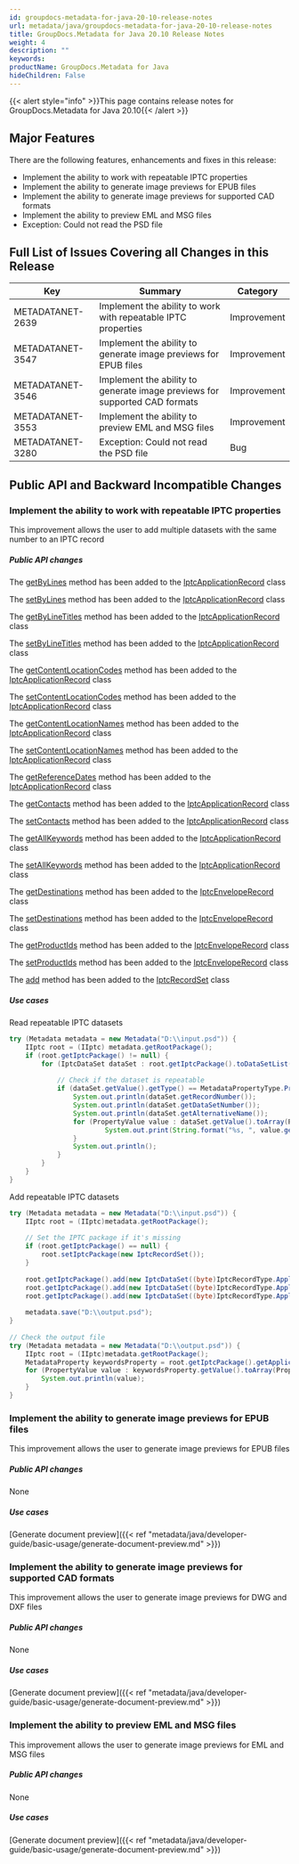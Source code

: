 ```yaml
---
id: groupdocs-metadata-for-java-20-10-release-notes
url: metadata/java/groupdocs-metadata-for-java-20-10-release-notes
title: GroupDocs.Metadata for Java 20.10 Release Notes
weight: 4
description: ""
keywords: 
productName: GroupDocs.Metadata for Java
hideChildren: False
---
```

{{< alert style="info" >}}This page contains release notes for GroupDocs.Metadata for Java 20.10{{< /alert >}}

## Major Features

  
There are the following features, enhancements and fixes in this release:

*   Implement the ability to work with repeatable IPTC properties
*   Implement the ability to generate image previews for EPUB files
*   Implement the ability to generate image previews for supported CAD formats
*   Implement the ability to preview EML and MSG files
*   Exception: Could not read the PSD file

## Full List of Issues Covering all Changes in this Release

| Key | Summary | Category |
| --- | --- | --- |
| METADATANET-2639 | Implement the ability to work with repeatable IPTC properties                   | Improvement |
| METADATANET-3547 | Implement the ability to generate image previews for EPUB files                 | Improvement |
| METADATANET-3546 | Implement the ability to generate image previews for supported CAD formats      | Improvement |
| METADATANET-3553 | Implement the ability to preview EML and MSG files                              | Improvement |
| METADATANET-3280 | Exception: Could not read the PSD file                                          | Bug         |




## Public API and Backward Incompatible Changes

### Implement the ability to work with repeatable IPTC properties

This improvement allows the user to add multiple datasets with the same number to an IPTC record

##### Public API changes 

The [getByLines](https://reference.groupdocs.com/metadata/java/com.groupdocs.metadata.core/IptcApplicationRecord#getByLines()) method has been added to the [IptcApplicationRecord](https://reference.groupdocs.com/metadata/java/com.groupdocs.metadata.core/IptcApplicationRecord) class

The [setByLines](https://reference.groupdocs.com/metadata/java/com.groupdocs.metadata.core/IptcApplicationRecord#setByLines(java.lang.String[])) method has been added to the [IptcApplicationRecord](https://reference.groupdocs.com/metadata/java/com.groupdocs.metadata.core/IptcApplicationRecord) class

The [getByLineTitles](https://reference.groupdocs.com/metadata/java/com.groupdocs.metadata.core/IptcApplicationRecord#getByLineTitles()) method has been added to the [IptcApplicationRecord](https://reference.groupdocs.com/metadata/java/com.groupdocs.metadata.core/IptcApplicationRecord) class

The [setByLineTitles](https://reference.groupdocs.com/metadata/java/com.groupdocs.metadata.core/IptcApplicationRecord#setByLineTitles(java.lang.String[])) method has been added to the [IptcApplicationRecord](https://reference.groupdocs.com/metadata/java/com.groupdocs.metadata.core/IptcApplicationRecord) class

The [getContentLocationCodes](https://reference.groupdocs.com/metadata/java/com.groupdocs.metadata.core/IptcApplicationRecord#getContentLocationCodes()) method has been added to the [IptcApplicationRecord](https://reference.groupdocs.com/metadata/java/com.groupdocs.metadata.core/IptcApplicationRecord) class

The [setContentLocationCodes](https://reference.groupdocs.com/metadata/java/com.groupdocs.metadata.core/IptcApplicationRecord#setContentLocationCodes(java.lang.String[])) method has been added to the [IptcApplicationRecord](https://reference.groupdocs.com/metadata/java/com.groupdocs.metadata.core/IptcApplicationRecord) class

The [getContentLocationNames](https://reference.groupdocs.com/metadata/java/com.groupdocs.metadata.core/IptcApplicationRecord#getContentLocationNames()) method has been added to the [IptcApplicationRecord](https://reference.groupdocs.com/metadata/java/com.groupdocs.metadata.core/IptcApplicationRecord) class

The [setContentLocationNames](https://reference.groupdocs.com/metadata/java/com.groupdocs.metadata.core/IptcApplicationRecord#setContentLocationNames(java.lang.String[])) method has been added to the [IptcApplicationRecord](https://reference.groupdocs.com/metadata/java/com.groupdocs.metadata.core/IptcApplicationRecord) class

The [getReferenceDates](https://reference.groupdocs.com/metadata/java/com.groupdocs.metadata.core/IptcApplicationRecord#getReferenceDates()) method has been added to the [IptcApplicationRecord](https://reference.groupdocs.com/metadata/java/com.groupdocs.metadata.core/IptcApplicationRecord) class

The [getContacts](https://reference.groupdocs.com/metadata/java/com.groupdocs.metadata.core/IptcApplicationRecord#getContacts()) method has been added to the [IptcApplicationRecord](https://reference.groupdocs.com/metadata/java/com.groupdocs.metadata.core/IptcApplicationRecord) class

The [setContacts](https://reference.groupdocs.com/metadata/java/com.groupdocs.metadata.core/IptcApplicationRecord#setContacts(java.lang.String[])) method has been added to the [IptcApplicationRecord](https://reference.groupdocs.com/metadata/java/com.groupdocs.metadata.core/IptcApplicationRecord) class

The [getAllKeywords](https://reference.groupdocs.com/metadata/java/com.groupdocs.metadata.core/IptcApplicationRecord#getAllKeywords()) method has been added to the [IptcApplicationRecord](https://reference.groupdocs.com/metadata/java/com.groupdocs.metadata.core/IptcApplicationRecord) class

The [setAllKeywords](https://reference.groupdocs.com/metadata/java/com.groupdocs.metadata.core/IptcApplicationRecord#setAllKeywords(java.lang.String[])) method has been added to the [IptcApplicationRecord](https://reference.groupdocs.com/metadata/java/com.groupdocs.metadata.core/IptcApplicationRecord) class

The [getDestinations](https://reference.groupdocs.com/metadata/java/com.groupdocs.metadata.core/IptcEnvelopeRecord#getDestinations()) method has been added to the [IptcEnvelopeRecord](https://reference.groupdocs.com/metadata/java/com.groupdocs.metadata.core/IptcEnvelopeRecord) class

The [setDestinations](https://reference.groupdocs.com/metadata/java/com.groupdocs.metadata.core/IptcEnvelopeRecord#setDestinations(java.lang.String[])) method has been added to the [IptcEnvelopeRecord](https://reference.groupdocs.com/metadata/java/com.groupdocs.metadata.core/IptcEnvelopeRecord) class

The [getProductIds](https://reference.groupdocs.com/metadata/java/com.groupdocs.metadata.core/IptcEnvelopeRecord#getProductIds()) method has been added to the [IptcEnvelopeRecord](https://reference.groupdocs.com/metadata/java/com.groupdocs.metadata.core/IptcEnvelopeRecord) class

The [setProductIds](https://reference.groupdocs.com/metadata/java/com.groupdocs.metadata.core/IptcEnvelopeRecord#setProductIds(java.lang.String[])) method has been added to the [IptcEnvelopeRecord](https://reference.groupdocs.com/metadata/java/com.groupdocs.metadata.core/IptcEnvelopeRecord) class

The [add](https://reference.groupdocs.com/metadata/java/com.groupdocs.metadata.core/IptcRecordSet#add(com.groupdocs.metadata.core.IptcDataSet)) method has been added to the [IptcRecordSet](https://reference.groupdocs.com/metadata/java/com.groupdocs.metadata.core/IptcRecordSet) class

##### Use cases 

Read repeatable IPTC datasets

```java
try (Metadata metadata = new Metadata("D:\\input.psd")) {
    IIptc root = (IIptc) metadata.getRootPackage();
    if (root.getIptcPackage() != null) {
        for (IptcDataSet dataSet : root.getIptcPackage().toDataSetList()) {
             
            // Check if the dataset is repeatable
            if (dataSet.getValue().getType() == MetadataPropertyType.PropertyValueArray) {
                System.out.println(dataSet.getRecordNumber());
                System.out.println(dataSet.getDataSetNumber());
                System.out.println(dataSet.getAlternativeName());
                for (PropertyValue value : dataSet.getValue().toArray(PropertyValue.class)) {
                        System.out.print(String.format("%s, ", value.getRawValue()));
                }
                System.out.println();
            }
        }
    }
} 
```

Add repeatable IPTC datasets

```java
try (Metadata metadata = new Metadata("D:\\input.psd")) {
    IIptc root = (IIptc)metadata.getRootPackage();
     
    // Set the IPTC package if it's missing
    if (root.getIptcPackage() == null) {
        root.setIptcPackage(new IptcRecordSet());
    }
 
    root.getIptcPackage().add(new IptcDataSet((byte)IptcRecordType.ApplicationRecord, (byte)IptcApplicationRecordDataSet.Keywords, "keyword 1"));
    root.getIptcPackage().add(new IptcDataSet((byte)IptcRecordType.ApplicationRecord, (byte)IptcApplicationRecordDataSet.Keywords, "keyword 2"));
    root.getIptcPackage().add(new IptcDataSet((byte)IptcRecordType.ApplicationRecord, (byte)IptcApplicationRecordDataSet.Keywords, "keyword 3"));
 
    metadata.save("D:\\output.psd");
}
 
// Check the output file
try (Metadata metadata = new Metadata("D:\\output.psd")) {
    IIptc root = (IIptc)metadata.getRootPackage();
    MetadataProperty keywordsProperty = root.getIptcPackage().getApplicationRecord().get_Item((byte)IptcApplicationRecordDataSet.Keywords);
    for (PropertyValue value : keywordsProperty.getValue().toArray(PropertyValue.class)) {
        System.out.println(value);
    }
} 
```

### Implement the ability to generate image previews for EPUB files

This improvement allows the user to generate image previews for EPUB files

##### Public API changes 

None

##### Use cases 

[Generate document preview]({{< ref "metadata/java/developer-guide/basic-usage/generate-document-preview.md" >}})

### Implement the ability to generate image previews for supported CAD formats

This improvement allows the user to generate image previews for DWG and DXF files

##### Public API changes 

None

##### Use cases 

[Generate document preview]({{< ref "metadata/java/developer-guide/basic-usage/generate-document-preview.md" >}})

### Implement the ability to preview EML and MSG files

This improvement allows the user to generate image previews for EML and MSG files

##### Public API changes 

None

##### Use cases 

[Generate document preview]({{< ref "metadata/java/developer-guide/basic-usage/generate-document-preview.md" >}})
